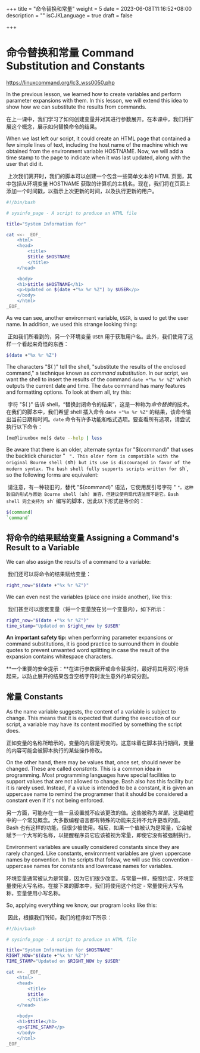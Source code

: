 +++
title = "命令替换和常量"
weight = 5
date = 2023-06-08T11:16:52+08:00
description = ""
isCJKLanguage = true
draft = false

+++

# 命令替换和常量 Command Substitution and Constants

https://linuxcommand.org/lc3_wss0050.php

In the previous lesson, we learned how to create variables and perform parameter expansions with them. In this lesson, we will extend this idea to show how we can substitute the results from commands.

​	在上一课中，我们学习了如何创建变量并对其进行参数展开。在本课中，我们将扩展这个概念，展示如何替换命令的结果。

When we last left our script, it could create an HTML page that contained a few simple lines of text, including the host name of the machine which we obtained from the environment variable HOSTNAME. Now, we will add a time stamp to the page to indicate when it was last updated, along with the user that did it.

​	上次我们离开时，我们的脚本可以创建一个包含一些简单文本的 HTML 页面，其中包括从环境变量 HOSTNAME 获取的计算机的主机名。现在，我们将在页面上添加一个时间戳，以指示上次更新的时间，以及执行更新的用户。

```bash
#!/bin/bash

# sysinfo_page - A script to produce an HTML file

title="System Information for"

cat <<- _EOF_
    <html>
    <head>
        <title>
        $title $HOSTNAME
        </title>
    </head>

    <body>
    <h1>$title $HOSTNAME</h1>
    <p>Updated on $(date +"%x %r %Z") by $USER</p>
    </body>
    </html>
_EOF_
```

As we can see, another environment variable, `USER`, is used to get the user name. In addition, we used this strange looking thing:

​	正如我们所看到的，另一个环境变量 `USER` 用于获取用户名。此外，我们使用了这样一个看起来奇怪的东西：

```bash
$(date +"%x %r %Z")
```

The characters "$( )" tell the shell, "substitute the results of the enclosed command," a technique known as *command substitution*. In our script, we want the shell to insert the results of the command `date +"%x %r %Z"` which outputs the current date and time. The `date` command has many features and formatting options. To look at them all, try this:

​	字符 "$( )" 告诉 shell，“替换封闭命令的结果”，这是一种称为*命令替换*的技术。在我们的脚本中，我们希望 shell 插入命令 `date +"%x %r %Z"` 的结果，该命令输出当前日期和时间。`date` 命令有许多功能和格式选项。要查看所有选项，请尝试执行以下命令：

```bash
[me@linuxbox me]$ date --help | less
```

Be aware that there is an older, alternate syntax for "$(command)" that uses the backtick character " ` ". This older form is compatible with the original Bourne shell (`sh`) but its use is discouraged in favor of the modern syntax. The bash shell fully supports scripts written for `sh`, so the following forms are equivalent:

​	请注意，有一种较旧的，替代 "$(command)" 语法，它使用反引号字符 " `"。这种较旧的形式与原始 Bourne shell (`sh`) 兼容，但建议使用现代语法而不是它。Bash shell 完全支持为 `sh` 编写的脚本，因此以下形式是等价的：

```bash
$(command)
`command`
```



## 将命令的结果赋给变量 Assigning a Command's Result to a Variable

We can also assign the results of a command to a variable:

​	我们还可以将命令的结果赋给变量：

```bash
right_now="$(date +"%x %r %Z")"
```

We can even nest the variables (place one inside another), like this:

​	我们甚至可以嵌套变量（将一个变量放在另一个变量内），如下所示：

```bash
right_now="$(date +"%x %r %Z")"
time_stamp="Updated on $right_now by $USER"
```

**An important safety tip:** when performing parameter expansions or command substitutions, it is good practice to surround them in double quotes to prevent unwanted word splitting in case the result of the expansion contains whitespace characters.

​	**一个重要的安全提示：**在进行参数展开或命令替换时，最好将其用双引号括起来，以防止展开的结果包含空格字符时发生意外的单词分割。

## 常量 Constants

As the name variable suggests, the content of a variable is subject to change. This means that it is expected that during the execution of our script, a variable may have its content modified by something the script does.

​	正如变量的名称所暗示的，变量的内容是可变的。这意味着在脚本执行期间，变量的内容可能会被脚本执行的某些操作修改。

On the other hand, there may be values that, once set, should never be changed. These are called *constants*. This is a common idea in programming. Most programming languages have special facilities to support values that are not allowed to change. Bash also has this facility but it is rarely used. Instead, if a value is intended to be a constant, it is given an uppercase name to remind the programmer that it should be considered a constant even if it's not being enforced.

​	另一方面，可能存在一些一旦设置就不应该更改的值。这些被称为*常量*。这是编程中的一个常见概念。大多数编程语言都有特殊的功能来支持不允许更改的值。Bash 也有这样的功能，但很少被使用。相反，如果一个值被认为是常量，它会被赋予一个大写的名称，以提醒程序员它应该被视为常量，即使它没有被强制执行。

Environment variables are usually considered constants since they are rarely changed. Like constants, environment variables are given uppercase names by convention. In the scripts that follow, we will use this convention - uppercase names for constants and lowercase names for variables.

​	环境变量通常被认为是常量，因为它们很少改变。与常量一样，按照约定，环境变量使用大写名称。在接下来的脚本中，我们将使用这个约定 - 常量使用大写名称，变量使用小写名称。

So, applying everything we know, our program looks like this:

​	因此，根据我们所知，我们的程序如下所示：

```bash
#!/bin/bash

# sysinfo_page - A script to produce an HTML file

title="System Information for $HOSTNAME"
RIGHT_NOW="$(date +"%x %r %Z")"
TIME_STAMP="Updated on $RIGHT_NOW by $USER"

cat <<- _EOF_
    <html>
    <head>
        <title>
        $title
        </title>
    </head>

    <body>
    <h1>$title</h1>
    <p>$TIME_STAMP</p>
    </body>
    </html>
_EOF_
```

